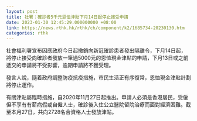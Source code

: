 ```yaml
---
layout: post
title: 社署：確診者5千元恩恤津貼下月14日起停止接受申請
date: 2023-01-30 12:45:29.000000000 +08:00
link: https://news.rthk.hk/rthk/ch/component/k2/1685734-20230130.htm
categories: rthk
---
```


社會福利署宣布因應政府今日起撤銷向新冠確診患者發出隔離令，下月14日起，將停止接受向確診者發放一筆過5000元的恩恤現金津貼的申請，下月13日或之前遞交的申請將不受影響，逾期申請將不獲受理。

發言人說，隨着政府調整防疫抗疫措施，市民生活正有序復常，恩恤現金津貼計劃將停止運作。

有關津貼屬臨時措施，自2020年11月27日起推出。申請人必須是香港居民，受僱但不享有有薪病假或自僱人士，確診後入住公立醫院留院治療而面對經濟困難。截至本月27日，共向2728名合資格人士發放津貼。
